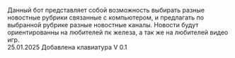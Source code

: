 Данный бот представляет собой возможность выбирать разные новостные рубрики связанные с компьютером, и предлагать по выбранной рубрике разные новостные каналы. Новости будут ориентированны на любителей пк железа, а так же на любителей видео игр.  
25.01.2025 Добавлена клавиатура V 0.1 
